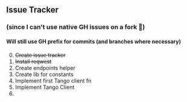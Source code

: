 ## Issue Tracker
### (since I can't use native GH issues on a fork 🙂)

#### Will still use GH prefix for commits (and branches where necessary)

0. ~~Create issue tracker~~
1. ~~Install reqwest~~
2. Create endpoints helper
3. Create lib for constants
4. Implement first Tango client fn
5. Implement Tango Client
6. 
